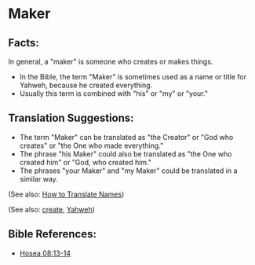 # Maker #

## Facts: ##

In general, a "maker" is someone who creates or makes things. 

* In the Bible, the term "Maker" is sometimes used as a name or title for Yahweh, because he created everything.
* Usually this term is combined with "his" or "my" or "your."

## Translation Suggestions: ##

* The term "Maker" can be translated as "the Creator" or "God who creates" or "the One who made everything."
* The phrase "his Maker" could also be translated as "the One who created him" or "God, who created him."
* The phrases "your Maker" and "my Maker" could be translated in a similar way.

(See also: [How to Translate Names](en/ta-vol1/translate/man/translate-names))

(See also: [create](../other/creation.md), [Yahweh](../kt/yahweh.md))

## Bible References: ##

* [Hosea 08:13-14](en/tn/hos/help/08/13)